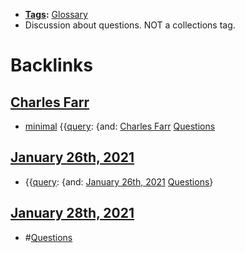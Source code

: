 - **[Tags](<Tags.md>):** [Glossary](<Glossary.md>)
- Discussion about questions. NOT a collections tag.

# Backlinks
## [Charles Farr](<Charles Farr.md>)
- [minimal](<minimal.md>) {{[query](<query.md>): {and: [Charles Farr](<Charles Farr.md>) [Questions](<Questions.md>)

## [January 26th, 2021](<January 26th, 2021.md>)
- {{[query](<query.md>): {and: [January 26th, 2021](<January 26th, 2021.md>) [Questions](<Questions.md>)}

## [January 28th, 2021](<January 28th, 2021.md>)
- #[Questions](<Questions.md>)

